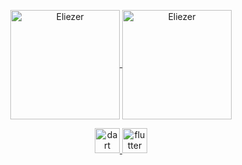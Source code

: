 <p align="center">
<a href="https://github.com/anuraghazra/github-readme-stats" title="Go to Source">
<img height=175 align="center" src="https://github-readme-stats.vercel.app/api?username=eliezerantonio&theme=gotham" alt="Eliezer" />

<a href="https://github.com/anuraghazra/github-readme-stats" title="Go to Source">
<img height=175 align="center" src="https://github-readme-stats.vercel.app/api/top-langs/?username=eliezerantonio&layout=compact&theme=gotham" alt="Eliezer" />
</p> 

<p align="center">
 <img src="https://www.vectorlogo.zone/logos/dartlang/dartlang-icon.svg" alt="dart" width="40" height="40"/>
 <img src="https://www.vectorlogo.zone/logos/flutterio/flutterio-icon.svg" alt="flutter" width="40" height="40"/> 



 </p>
 


 

